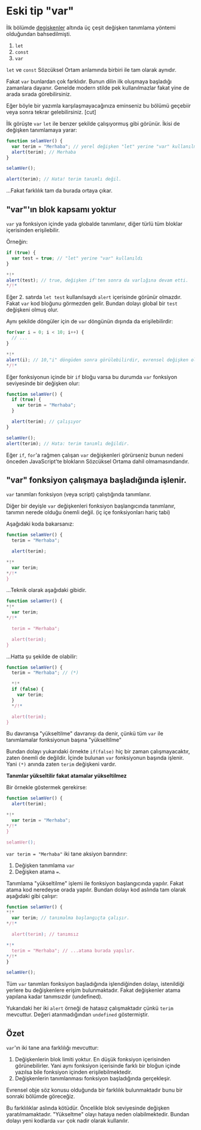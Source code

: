 
# Eski tip "var" 

İlk bölümde [degiskenler](info:variables) altında üç çeşit değişken tanımlama yöntemi olduğundan bahsedilmişti.
1. `let`
2. `const`
3. `var`

`let` ve `const` Sözcüksel Ortam anlamında birbiri ile tam olarak aynıdır.

Fakat `var` bunlardan çok farklıdır. Bunun dilin ilk oluşmaya başladığı zamanlara dayanır. Genelde modern stilde pek kullanılmazlar fakat yine de arada sırada görebilirsiniz.

Eğer böyle bir yazımla karşılaşmayacağınıza eminseniz bu bölümü geçebiir veya sonra tekrar gelebilirsiniz.
[cut]

İlk görüşte `var` `let` ile benzer şekilde çalışıyormuş gibi görünür. İkisi de değişken tanımlamaya yarar:

```js run
function selamVer() {
  var terim = "Merhaba"; // yerel değişken "let" yerine "var" kullanılmıştır.
  alert(terim); // Merhaba
}

selamVer();

alert(terim); // Hata! terim tanımlı değil.
```

...Fakat farklılık tam da burada ortaya çıkar.

## "var"'ın blok kapsamı yoktur

`var` ya fonksiyon içinde yada globalde tanımlanır, diğer türlü tüm bloklar içerisinden erişilebilir.

Örneğin:

```js
if (true) {
  var test = true; // "let" yerine "var" kullanıldı
}

*!*
alert(test); // true, değişken if'ten sonra da varlığına devam etti.
*/!*
```
Eğer 2. satırda `let test` kullanılsaydı `alert` içerisinde görünür olmazdır. Fakat `var` kod bloğunu görmezden gelir. Bundan dolayı global bir `test` değişkeni olmuş olur.

Aynı şekilde döngüler için de `var` döngünün dışında da erişilebilirdir:

```js
for(var i = 0; i < 10; i++) {
  // ...
}

*!*
alert(i); // 10,"i" döngüden sonra görülebilirdir, evrensel değişken olarak çalışır.
*/!*
```

Eğer fonksiyonun içinde bir `if` bloğu varsa bu durumda `var` fonksiyon seviyesinde bir değişken olur:

```js
function selamVer() {
  if (true) {
    var terim = "Merhaba";
  }

  alert(terim); // çalışıyor
}

selamVer();
alert(terim); // Hata: terim tanımlı değildir.
```

Eğer `if`, `for`'a rağmen çalışan `var` değişkenleri görürseniz bunun nedeni önceden JavaScript'te blokların Sözcüksel Ortama dahil olmamasındandır.

## "var" fonksiyon çalışmaya başladığında işlenir.

`var` tanımları fonksiyon (veya script) çalıştığında tanımlanır.

Diğer bir deyişle `var` değişkenleri fonksiyon başlangıcında tanımlanır, tanımın nerede olduğu önemli değil. (iç içe fonksiyonları hariç tabi)

Aşağıdaki koda bakarsanız:

```js
function selamVer() {
  terim = "Merhaba";

  alert(terim);

*!*
  var terim;
*/!*
}
```
...Teknik olarak aşağıdaki gibidir.

```js
function selamVer() {
*!*
  var terim;
*/!*

  terim = "Merhaba";

  alert(terim);
}
```
...Hatta şu şekilde de olabilir:

```js
function selamVer() {
  terim = "Merhaba"; // (*)

  *!*
  if (false) {
    var terim;
  }
  */!*

  alert(terim);
}
```
Bu davranışa "yükseltilme" davranışı da denir, çünkü tüm `var` ile tanımlamalar fonksiyonun başına "yükseltilme"

Bundan dolayı yukarıdaki örnekte `if(false)` hiç bir zaman çalışmayacaktır, zaten önemli de değildir. İçinde bulunan `var` fonksiyonun başında işlenir. Yani `(*)` anında zaten `terim` değişkeni vardır.

**Tanımlar yükseltilir fakat atamalar yükseltilmez**

Bir örnekle göstermek gerekirse:

```js run
function selamVer() {
  alert(terim);  

*!*
  var terim = "Merhaba";
*/!*
}

selamVer();
```
`var terim = "Merhaba"` iki tane aksiyon barındırır:

1. Değişken tanımlama `var` 
2. Değişken atama `=`.

Tanımlama "yükseltilme" işlemi ile fonksiyon başlangıcında yapılır. Fakat atama kod neredeyse orada yapılır. Bundan dolayı kod aslında tam olarak aşağıdaki gibi çalışır:

```js run
function selamVer() {
*!*
  var terim; // tanımalma başlangıçta çalışır.
*/!*

  alert(terim); // tanımsız

*!*
  terim = "Merhaba"; // ...atama burada yapılır.
*/!*
}

selamVer();
``` 
  
Tüm `var` tanımları fonksiyon başladığında işlendiğinden dolayı, istenildiği yerlere bu değişkenlere erişim bulunmaktadır. Fakat değişkenler atama yapılana kadar tanımsızdır (undefined).

Yukarıdaki her iki `alert` örneği de hatasız çalışmaktadır çünkü `terim` mevcuttur. Değeri atanmadığından `undefined` göstermiştir.

## Özet

`var`'ın iki tane ana farklılığı mevcuttur:

1. Değişkenlerin blok limiti yoktur. En düşük fonksiyon içerisinden görünebilirler. Yani aynı fonksiyon içerisinde farklı bir bloğun içinde yazılsa bile fonksiyon içinden erişilebilmektedir.
2. Değişkenlerin tanımlanması fonksiyon başladığında gerçekleşir.

Evrensel obje söz konusu olduğunda bir farklılık bulunmaktadır bunu bir sonraki bölümde göreceğiz.

Bu farklılıklar aslında kötüdür. Öncelikle blok seviyesinde değişken yaratılmamaktadır. "Yükseltme" olayı hataya neden olabilmektedir. Bundan dolayı yeni kodlarda `var` çok nadir olarak kullanılır.

